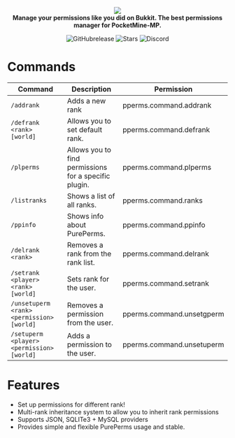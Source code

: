 <p align="center">
    <a href="https://pmmp.io"><img src="https://github.com/Vecnavium/PurePerms/blob/stable/icon.png"></img></a><br>
    <b>Manage your permissions like you did on Bukkit. The best permissions manager for PocketMine-MP.</b>
</p>

<p align="center">
    <img alt="GitHubrelease" src="https://img.shields.io/github/v/release/Vecnavium/PurePerms?label=release&sort=semver">
      <img alt="Stars" src= "https://img.shields.io/github/stars/OP-D/Poggit-Download-Booster?style=for-the-badge">
    <img href="https://discord.gg/6M9tGyWPjr"><img src="https://img.shields.io/discord/837701868649709568?label=discord&color=7289DA&logo=discord" alt="Discord" /></a>
</p>

# Commands

Command | Description | Permission
--- | --- | ---
`/addrank` | Adds a new rank | pperms.command.addrank
`/defrank <rank> [world]` | Allows you to set default rank. | pperms.command.defrank
`/plperms` | Allows you to find permissions for a specific plugin. | pperms.command.plperms
`/listranks` | Shows a list of all ranks. | pperms.command.ranks
`/ppinfo` | Shows info about PurePerms. | pperms.command.ppinfo
`/delrank <rank>` | Removes a rank from the rank list. | pperms.command.delrank
`/setrank <player> <rank> [world]` | Sets rank for the user. | pperms.command.setrank
`/unsetuperm <rank> <permission> [world]` | Removes a permission from the user. | pperms.command.unsetgperm
`/setuperm <player> <permission> [world]` | Adds a permission to the user. | pperms.command.unsetuperm

# Features

- Set up permissions for different rank!
- Multi-rank inheritance system to allow you to inherit rank permissions
- Supports JSON, SQLITe3 + MySQL providers
- Provides simple and flexible PurePerms usage and stable.
